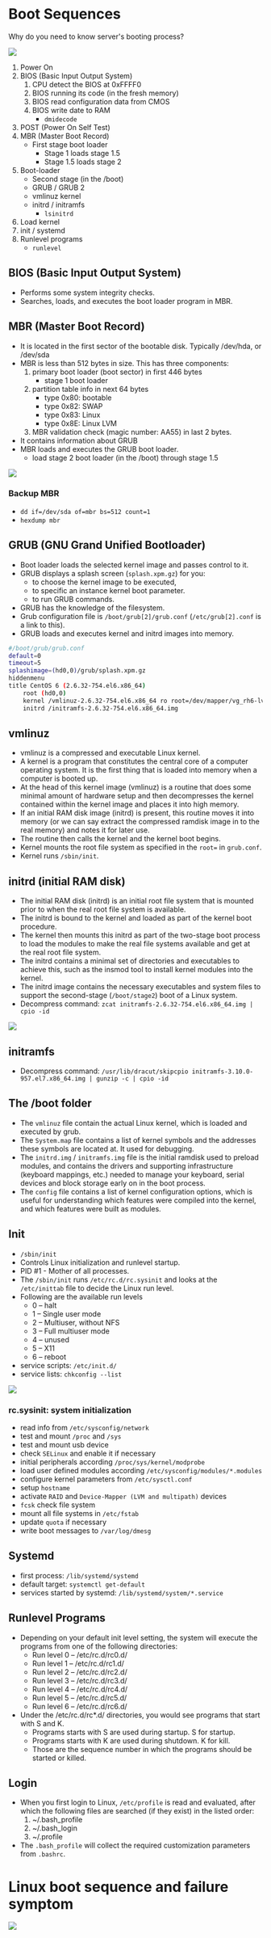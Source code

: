 # Boot Sequences
Why do you need to know server's booting process?

![](fig/boot-sequence.jpg)

1. Power On
2. BIOS (Basic Input Output System)
   1. CPU detect the BIOS at 0xFFFF0
   2. BIOS running its code (in the fresh memory)
   3. BIOS read configuration data from CMOS
   4. BIOS write date to RAM
      - ```dmidecode```
3. POST (Power On Self Test)
4. MBR (Master Boot Record)
   - First stage boot loader
     - Stage 1 loads stage 1.5
     - Stage 1.5 loads stage 2
5. Boot-loader
   - Second stage (in the /boot)
   - GRUB / GRUB 2
   - vmlinuz kernel
   - initrd / initramfs
     - ```lsinitrd```
6. Load kernel
7. init / systemd
8. Runlevel programs
   - ```runlevel```



## BIOS (Basic Input Output System)
* Performs some system integrity checks.
* Searches, loads, and executes the boot loader program in MBR.



## MBR (Master Boot Record)
* It is located in the first sector of the bootable disk. Typically /dev/hda, or /dev/sda
* MBR is less than 512 bytes in size. This has three components: 
  1. primary boot loader (boot sector) in first 446 bytes 
     - stage 1 boot loader
  2. partition table info in next 64 bytes
     - type 0x80: bootable
     - type 0x82: SWAP
     - type 0x83: Linux
     - type 0x8E: Linux LVM
  3. MBR validation check (magic number: AA55) in last 2 bytes.
* It contains information about GRUB
* MBR loads and executes the GRUB boot loader.
  * load stage 2 boot loader (in the /boot) through stage 1.5

![](fig/MBR.jpg)

### Backup MBR
- ```dd if=/dev/sda of=mbr bs=512 count=1```
- ```hexdump mbr```



## GRUB (GNU Grand Unified Bootloader)
* Boot loader loads the selected kernel image and passes control to it.
* GRUB displays a splash screen (``splash.xpm.gz``) for you:
  - to choose the kernel image to be executed,
  - to specific an instance kernel boot parameter.
  - to run GRUB commands.
* GRUB has the knowledge of the filesystem.
* Grub configuration file is ```/boot/grub[2]/grub.conf``` (```/etc/grub[2].conf``` is a link to this).
* GRUB loads and executes kernel and initrd images into memory.

```bash
#/boot/grub/grub.conf
default=0
timeout=5
splashimage=(hd0,0)/grub/splash.xpm.gz
hiddenmenu
title CentOS 6 (2.6.32-754.el6.x86_64)
	root (hd0,0)
	kernel /vmlinuz-2.6.32-754.el6.x86_64 ro root=/dev/mapper/vg_rh6-lv_root rd_NO_LUKS LANG=en_US.UTF-8 rd_LVM_LV=vg_rh6/lv_swap rd_NO_MD SYSFONT=latarcyrheb-sun16 crashkernel=auto rd_LVM_LV=vg_rh6/lv_root  KEYBOARDTYPE=pc KEYTABLE=us rd_NO_DM rhgb quiet console=tty0 console=ttyS0,38400
	initrd /initramfs-2.6.32-754.el6.x86_64.img
```



## vmlinuz
* vmlinuz is a compressed and executable Linux kernel.
* A kernel is a program that constitutes the central core of a computer operating system. It is the first thing that is loaded into memory when a computer is booted up.
* At the head of this kernel image (vmlinuz) is a routine that does some minimal amount of hardware setup and then decompresses the kernel contained within the kernel image and places it into high memory. 
* If an initial RAM disk image (initrd) is present, this routine moves it into memory (or we can say extract the compressed ramdisk image in to the real memory) and notes it for later use. 
* The routine then calls the kernel and the kernel boot begins.
* Kernel mounts the root file system as specified in the ```root=``` in ```grub.conf```.
* Kernel runs ```/sbin/init```.



## initrd (initial RAM disk)
* The initial RAM disk (initrd) is an initial root file system that is mounted prior to when the real root file system is available. 
* The initrd is bound to the kernel and loaded as part of the kernel boot procedure. 
* The kernel then mounts this initrd as part of the two-stage boot process to load the modules to make the real file systems available and get at the real root file system.
* The initrd contains a minimal set of directories and executables to achieve this, such as the insmod tool to install kernel modules into the kernel.
* The initrd image contains the necessary executables and system files to support the second-stage (```/boot/stage2```) boot of a Linux system.
* Decompress command: ```zcat initramfs-2.6.32-754.el6.x86_64.img | cpio -id```

![](fig/initramfs.jpg)


## initramfs
* Decompress command: ```/usr/lib/dracut/skipcpio initramfs-3.10.0-957.el7.x86_64.img | gunzip -c | cpio -id```



## The /boot folder
- The ```vmlinuz``` file contain the actual Linux kernel, which is loaded and executed by grub. 
- The ```System.map``` file contains a list of kernel symbols and the addresses these symbols are located at. It used for debugging. 
- The ```initrd.img``` / ```initramfs.img``` file is the initial ramdisk used to preload modules, and contains the drivers and supporting infrastructure (keyboard mappings, etc.) needed to manage your keyboard, serial devices and block storage early on in the boot process. 
- The ```config``` file contains a list of kernel configuration options, which is useful for understanding which features were compiled into the kernel, and which features were built as modules.



## Init
* ```/sbin/init```
* Controls Linux initialization and runlevel startup.
* PID #1 - Mother of all processes.
* The ```/sbin/init``` runs ```/etc/rc.d/rc.sysinit``` and looks at the ```/etc/inittab``` file to decide the Linux run level.
* Following are the available run levels
  * 0 – halt
  * 1 – Single user mode
  * 2 – Multiuser, without NFS
  * 3 – Full multiuser mode
  * 4 – unused
  * 5 – X11
  * 6 – reboot
* service scripts: ```/etc/init.d/```
* service lists: ```chkconfig --list```

![](fig/boot-init.png)


### rc.sysinit: system initialization
- read info from ```/etc/sysconfig/network```
- test and mount ```/proc``` and ```/sys```
- test and mount usb device
- check ```SELinux``` and enable it if necessary
- initial peripherals according ```/proc/sys/kernel/modprobe```
- load user defined modules according ```/etc/sysconfig/modules/*.modules```
- configure kernel parameters from ```/etc/sysctl.conf```
- setup ```hostname```
- activate ```RAID``` and ```Device-Mapper (LVM and multipath)``` devices
- ```fcsk``` check file system
- mount all file systems in ```/etc/fstab```
- update ```quota``` if necessary
- write boot messages to ```/var/log/dmesg```



## Systemd
- first process: ```/lib/systemd/systemd```
- default target: ```systemctl get-default```
- services started by systemd: ```/lib/systemd/system/*.service```


## Runlevel Programs
* Depending on your default init level setting, the system will execute the programs from one of the following directories:
  * Run level 0 – /etc/rc.d/rc0.d/
  * Run level 1 – /etc/rc.d/rc1.d/
  * Run level 2 – /etc/rc.d/rc2.d/
  * Run level 3 – /etc/rc.d/rc3.d/
  * Run level 4 – /etc/rc.d/rc4.d/
  * Run level 5 – /etc/rc.d/rc5.d/
  * Run level 6 – /etc/rc.d/rc6.d/
* Under the /etc/rc.d/rc*.d/ directories, you would see programs that start with S and K.
  * Programs starts with S are used during startup. S for startup.
  * Programs starts with K are used during shutdown. K for kill.
  * Those are the sequence number in which the programs should be started or killed.



## Login
* When you first login to Linux, ```/etc/profile``` is read and evaluated, after which the following files are searched (if they exist) in the listed order:
  1. ~/.bash_profile
  2. ~/.bash_login
  3. ~/.profile 
* The ```.bash_profile``` will collect the required customization parameters from ```.bashrc```.



# Linux boot sequence and failure symptom
![](fig/boot-failure.jpg)

